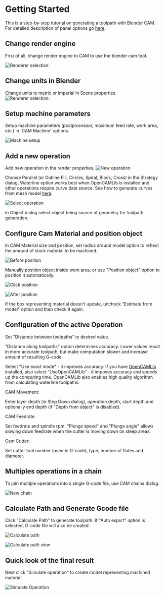 # Getting Started

This is a step-by-step tutorial on generating a toolpath with Blender CAM. For detailed description of panel options go [here](Blendercam-Panel-Descriptions.md).

## Change render engine
First of all, change render engine to CAM to use the blender cam tool.

![Renderer selection](_static/cam_render.png)


## Change units in Blender

Change units to metric or imperial in Scene properties.
![Renderer selection](_static/milim.png):


## Setup machine parameters

Setup machine parameters (postprocessor, maximum feed rate, work area, etc.) in 'CAM Machine' options.

![Machine setup](_static/setup_machine.png)

## Add a new operation

Add new operation in the render properties.
![New operation](_static/newop.png)

Choose Parallel (or Outline Fill, Circles, Spiral, Block, Cross) in the Strategy dialog. Waterline option works best when OpenCAMLib is installed and other operations require curve data source. See how to generate curves from mesh model [here](Profile%20and%20Pocket%20operations.md).

![Select operation](_static/selectOperation.png)

In Object dialog select object being source of geometry for toolpath generation.

## Configure Cam Material and position object

In CAM Material size and position, set radius around model option to reflect the amount of stock material to be machined.

![Before position](_static/beforePosition.png)

Manually position object inside work area, or use "Position object" option to position it automatically.

![Click position](_static/positionObject.png)

![After position](_static/afterPosition.png)

If the box representing material doesn't update, uncheck "Estimate from model" option and then check it again.

## Configuration of the active Operation

Set "Distance between toolpaths" to desired value.

"Distance along toolpaths" option determines accuracy. Lower values result in more accurate toolpath, but make computation slower and increase amount of resulting G-code.

Select "Use exact mode" - it improves accuracy. If you have [OpenCAMLib](Opencamlib%20Installation.md) installed, also select "UseOpenCAMLib" - it impoves accuracy and speeds up the computing time. OpenCAMLib also enables high quality algorithm from calculating waterline toolpaths.

CAM Movement:

Enter layer depth (in Step Down dialog), operation depth, start depth and optionally end depth (if "Depth from object" is disabled).

CAM Feedrate:

Set feedrate and spindle rpm. "Plunge speed" and "Plunge angle" allows slowing down feedrate when the cutter is moving down on steep areas.

Cam Cutter:

Set cutter tool number (used in G-code), type, number of flutes and diameter.

## Multiples operations in a chain

To join multiple operations into a single G-code file, use CAM chains dialog.

![New chain](_static/newChain.png)

## Calculate Path and Generate Gcode file

Click "Calculate Path" to generate toolpath. If "Auto export" option is selected, G-code file will also be created.

![Calculate path](_static/calculatePath.png)

![Calculate path view](_static/calculatePath2.png)

## Quick look of the final result

Next click "Simulate operation" to create model representing machined material.

![Simulate Operation](_static/simulateOp.png)



